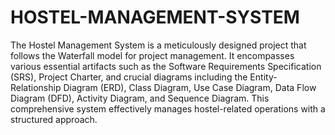 # HOSTEL-MANAGEMENT-SYSTEM
The Hostel Management System is a meticulously designed project that follows the Waterfall model for project management. It encompasses various essential artifacts such as the Software Requirements Specification (SRS), Project Charter, and crucial diagrams including the Entity-Relationship Diagram (ERD), Class Diagram, Use Case Diagram, Data Flow Diagram (DFD), Activity Diagram, and Sequence Diagram. This comprehensive system effectively manages hostel-related operations with a structured approach.
